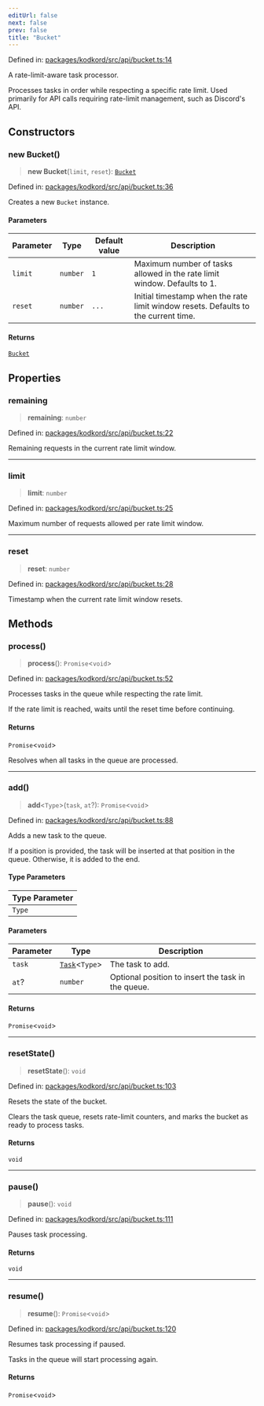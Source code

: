 ```yaml
---
editUrl: false
next: false
prev: false
title: "Bucket"
---
```


Defined in: [packages/kodkord/src/api/bucket.ts:14](https://github.com/KingsBeCattz/Kodkord/blob/e64d9a769150751981b0359a2c19703ea8677956/packages/kodkord/src/api/bucket.ts#L14)

A rate-limit-aware task processor.

Processes tasks in order while respecting a specific rate limit. Used primarily for API calls requiring rate-limit management, such as Discord's API.

## Constructors

### new Bucket()

> **new Bucket**(`limit`, `reset`): [`Bucket`](/api/kodkord/classes/bucket/)

Defined in: [packages/kodkord/src/api/bucket.ts:36](https://github.com/KingsBeCattz/Kodkord/blob/e64d9a769150751981b0359a2c19703ea8677956/packages/kodkord/src/api/bucket.ts#L36)

Creates a new `Bucket` instance.

#### Parameters

| Parameter | Type | Default value | Description |
| ------ | ------ | ------ | ------ |
| `limit` | `number` | `1` | Maximum number of tasks allowed in the rate limit window. Defaults to 1. |
| `reset` | `number` | `...` | Initial timestamp when the rate limit window resets. Defaults to the current time. |

#### Returns

[`Bucket`](/api/kodkord/classes/bucket/)

## Properties

### remaining

> **remaining**: `number`

Defined in: [packages/kodkord/src/api/bucket.ts:22](https://github.com/KingsBeCattz/Kodkord/blob/e64d9a769150751981b0359a2c19703ea8677956/packages/kodkord/src/api/bucket.ts#L22)

Remaining requests in the current rate limit window.

***

### limit

> **limit**: `number`

Defined in: [packages/kodkord/src/api/bucket.ts:25](https://github.com/KingsBeCattz/Kodkord/blob/e64d9a769150751981b0359a2c19703ea8677956/packages/kodkord/src/api/bucket.ts#L25)

Maximum number of requests allowed per rate limit window.

***

### reset

> **reset**: `number`

Defined in: [packages/kodkord/src/api/bucket.ts:28](https://github.com/KingsBeCattz/Kodkord/blob/e64d9a769150751981b0359a2c19703ea8677956/packages/kodkord/src/api/bucket.ts#L28)

Timestamp when the current rate limit window resets.

## Methods

### process()

> **process**(): `Promise`\<`void`\>

Defined in: [packages/kodkord/src/api/bucket.ts:52](https://github.com/KingsBeCattz/Kodkord/blob/e64d9a769150751981b0359a2c19703ea8677956/packages/kodkord/src/api/bucket.ts#L52)

Processes tasks in the queue while respecting the rate limit.

If the rate limit is reached, waits until the reset time before continuing.

#### Returns

`Promise`\<`void`\>

Resolves when all tasks in the queue are processed.

***

### add()

> **add**\<`Type`\>(`task`, `at`?): `Promise`\<`void`\>

Defined in: [packages/kodkord/src/api/bucket.ts:88](https://github.com/KingsBeCattz/Kodkord/blob/e64d9a769150751981b0359a2c19703ea8677956/packages/kodkord/src/api/bucket.ts#L88)

Adds a new task to the queue.

If a position is provided, the task will be inserted at that position in the queue. Otherwise, it is added to the end.

#### Type Parameters

| Type Parameter |
| ------ |
| `Type` |

#### Parameters

| Parameter | Type | Description |
| ------ | ------ | ------ |
| `task` | [`Task`](/api/kodkord/type-aliases/task/)\<`Type`\> | The task to add. |
| `at`? | `number` | Optional position to insert the task in the queue. |

#### Returns

`Promise`\<`void`\>

***

### resetState()

> **resetState**(): `void`

Defined in: [packages/kodkord/src/api/bucket.ts:103](https://github.com/KingsBeCattz/Kodkord/blob/e64d9a769150751981b0359a2c19703ea8677956/packages/kodkord/src/api/bucket.ts#L103)

Resets the state of the bucket.

Clears the task queue, resets rate-limit counters, and marks the bucket as ready to process tasks.

#### Returns

`void`

***

### pause()

> **pause**(): `void`

Defined in: [packages/kodkord/src/api/bucket.ts:111](https://github.com/KingsBeCattz/Kodkord/blob/e64d9a769150751981b0359a2c19703ea8677956/packages/kodkord/src/api/bucket.ts#L111)

Pauses task processing.

#### Returns

`void`

***

### resume()

> **resume**(): `Promise`\<`void`\>

Defined in: [packages/kodkord/src/api/bucket.ts:120](https://github.com/KingsBeCattz/Kodkord/blob/e64d9a769150751981b0359a2c19703ea8677956/packages/kodkord/src/api/bucket.ts#L120)

Resumes task processing if paused.

Tasks in the queue will start processing again.

#### Returns

`Promise`\<`void`\>
